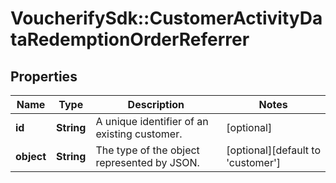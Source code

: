 # VoucherifySdk::CustomerActivityDataRedemptionOrderReferrer

## Properties

| Name | Type | Description | Notes |
| ---- | ---- | ----------- | ----- |
| **id** | **String** | A unique identifier of an existing customer. | [optional] |
| **object** | **String** | The type of the object represented by JSON. | [optional][default to &#39;customer&#39;] |

